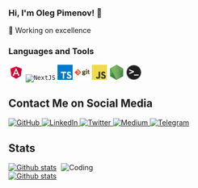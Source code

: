 ### Hi, I'm Oleg Pimenov! 👋

💪 Working on excellence

### Languages and Tools

<code><img alt="Angular" width="30px" src="https://raw.githubusercontent.com/github/explore/80688e429a7d4ef2fca1e82350fe8e3517d3494d/topics/angular/angular.png"></code>
<code><img alt="NextJS" width="50px" src="https://github.com/jalbertsr/logo-badge-images/blob/master/img/rsz_nextjs.png?raw=true"></code>
<code><img alt="TypeScript" width="30px" src="https://raw.githubusercontent.com/github/explore/80688e429a7d4ef2fca1e82350fe8e3517d3494d/topics/typescript/typescript.png"></code>
<code><img alt="Git" width="30px" src="https://raw.githubusercontent.com/github/explore/80688e429a7d4ef2fca1e82350fe8e3517d3494d/topics/git/git.png" /></code>
<code><img alt="JavaScript" width="30px" src="https://raw.githubusercontent.com/github/explore/80688e429a7d4ef2fca1e82350fe8e3517d3494d/topics/javascript/javascript.png" /></code>
<code><img alt="Node.js" width="30px" src="https://raw.githubusercontent.com/github/explore/80688e429a7d4ef2fca1e82350fe8e3517d3494d/topics/nodejs/nodejs.png" /></code>
<code><img alt="Terminal" width="30px" src="https://raw.githubusercontent.com/github/explore/80688e429a7d4ef2fca1e82350fe8e3517d3494d/topics/terminal/terminal.png" /></code>


## Contact Me on Social Media

<a href="https://github.com/pimenovoleg" target="_blank">
  <img src="https://img.shields.io/badge/-GitHub-181717?style=flat-square&logo=github" alt="GitHub">
</a>

<a href="https://www.linkedin.com/in/pimenovoleg" target="_blank">
  <img src="https://img.shields.io/badge/LinkedIn-blue?style=flat&logo=linkedin&labelColor=blue" alt="LinkedIn">
</a>

<a href="https://twitter.com/pimenovoleg" target="_blank">
  <img src="https://img.shields.io/badge/-Twitter-1ca0f1?style=flat-square&labelColor=1ca0f1&logo=twitter&logoColor=white" alt="Twitter">
</a>

<a href="https://medium.com/@pimenov.o" target="_blank">
  <img src="https://img.shields.io/badge/Medium-black?style=flat&logo=medium&labelColor=black" alt="Medium">
</a>

<a href="https://t.me/pimenovoleg" target="_blank">
  <img src="https://img.shields.io/badge/-Telegram-0088cc?style=flat-square&logo=telegram" alt="Telegram">
</a>

## Stats
[![Github stats](https://github-readme-stats.vercel.app/api?username=pimenovoleg)](https://github.com/anuraghazra/github-readme-stats)
<img align="right" alt="Coding" width="400" src="https://media.giphy.com/media/qgQUggAC3Pfv687qPC/giphy.gif">
[![Github stats](https://github-readme-stats.vercel.app/api/top-langs/?username=pimenovoleg&langs_count=5&hide_title=true&hide_border=true&layout=compact)](https://github.com/anuraghazra/github-readme-stats)

